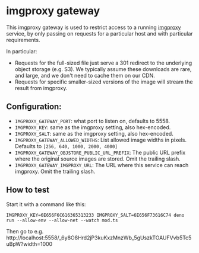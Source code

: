 # imgproxy gateway

This imgproxy gateway is used to restrict access to a running [imgproxy](https://imgproxy.net/) service, by only passing
on requests for a particular host and with particular requirements.

In particular:

- Requests for the full-sized file just serve a 301 redirect to the underlying object storage (e.g. S3). We typically
  assume these downloads are rare, and large, and we don't need to cache them on our CDN.
- Requests for specific smaller-sized versions of the image will stream the result from imgproxy.

## Configuration:

- `IMGPROXY_GATEWAY_PORT`: what port to listen on, defaults to 5558.
- `IMGPROXY_KEY`: same as the imgproxy setting, also hex-encoded.
- `IMGPROXY_SALT`: same as the imgproxy setting, also hex-encoded.
- `IMGPROXY_GATEWAY_ALLOWED_WIDTHS`: List allowed image widths in pixels. Defaults to `[256, 640, 1000, 2000, 4000]`
- `IMGPROXY_GATEWAY_OBJSTORE_PUBLIC_URL_PREFIX`: The public URL prefix where the original source images are stored. Omit
  the trailing slash.
- `IMGPROXY_GATEWAY_IMGPROXY_URL`: The URL where this service can reach imgproxy. Omit the trailing slash.

## How to test

Start it with a command like this:

```
IMGPROXY_KEY=6E656F6C616365313233 IMGPROXY_SALT=6E656F73616C74 deno run --allow-env --allow-net --watch mod.ts
```

Then go to e.g. http://localhost:5558/_6y8O8Hrd2jP3kuKxzMnzWb_5gUszkTOAUFVvb5Tc5uBpW?width=1000
